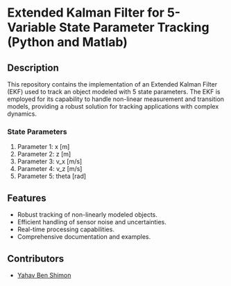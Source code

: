 # Extended Kalman Filter for 5-Variable State Parameter Tracking (Python and Matlab)

## Description
This repository contains the implementation of an Extended Kalman Filter (EKF) used to track an object modeled with 5 state parameters.
The EKF is employed for its capability to handle non-linear measurement and transition models,
providing a robust solution for tracking applications with complex dynamics.

### State Parameters
1. Parameter 1: x [m]
2. Parameter 2: z [m]
3. Parameter 3: v_x [m/s]
4. Parameter 4: v_z [m/s]
5. Parameter 5: theta [rad]

## Features
- Robust tracking of non-linearly modeled objects.
- Efficient handling of sensor noise and uncertainties.
- Real-time processing capabilities.
- Comprehensive documentation and examples.

 ## Contributors
- [Yahav Ben Shimon](https://github.com/YahavBenShimon)


